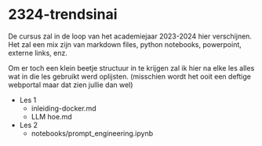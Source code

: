 # 2324-trendsinai

De cursus zal in de loop van het academiejaar 2023-2024 hier verschijnen.
Het zal een mix zijn van markdown files, python notebooks, powerpoint, externe links, enz.

Om er toch een klein beetje structuur in te krijgen zal ik hier na elke les alles wat in die les gebruikt werd oplijsten.
(misschien wordt het ooit een deftige webportal maar dat zien jullie dan wel)

- Les 1
  - inleiding-docker.md
  - LLM hoe.md
- Les 2
  - notebooks/prompt_engineering.ipynb

